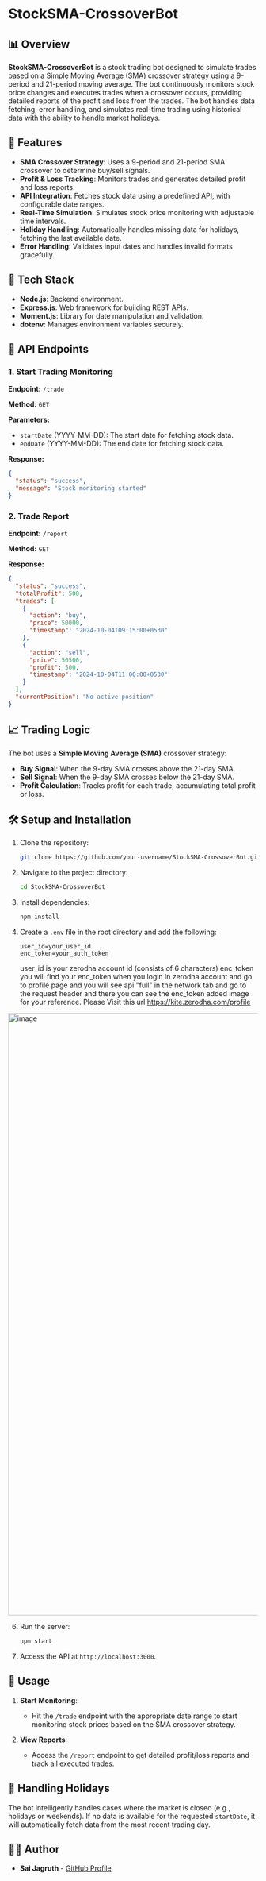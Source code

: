# **StockSMA-CrossoverBot**

## 📊 **Overview**

**StockSMA-CrossoverBot** is a stock trading bot designed to simulate trades based on a Simple Moving Average (SMA) crossover strategy using a 9-period and 21-period moving average. The bot continuously monitors stock price changes and executes trades when a crossover occurs, providing detailed reports of the profit and loss from the trades. The bot handles data fetching, error handling, and simulates real-time trading using historical data with the ability to handle market holidays.

## 🚀 **Features**

- **SMA Crossover Strategy**: Uses a 9-period and 21-period SMA crossover to determine buy/sell signals.
- **Profit & Loss Tracking**: Monitors trades and generates detailed profit and loss reports.
- **API Integration**: Fetches stock data using a predefined API, with configurable date ranges.
- **Real-Time Simulation**: Simulates stock price monitoring with adjustable time intervals.
- **Holiday Handling**: Automatically handles missing data for holidays, fetching the last available date.
- **Error Handling**: Validates input dates and handles invalid formats gracefully.

## 🔧 **Tech Stack**

- **Node.js**: Backend environment.
- **Express.js**: Web framework for building REST APIs.
- **Moment.js**: Library for date manipulation and validation.
- **dotenv**: Manages environment variables securely.

## 📘 **API Endpoints**

### **1. Start Trading Monitoring**

**Endpoint:** `/trade`

**Method:** `GET`

**Parameters:**
- `startDate` (YYYY-MM-DD): The start date for fetching stock data.
- `endDate` (YYYY-MM-DD): The end date for fetching stock data.

**Response:**
```json
{
  "status": "success",
  "message": "Stock monitoring started"
}
```

### **2. Trade Report**

**Endpoint:** `/report`

**Method:** `GET`

**Response:**
```json
{
  "status": "success",
  "totalProfit": 500,
  "trades": [
    {
      "action": "buy",
      "price": 50000,
      "timestamp": "2024-10-04T09:15:00+0530"
    },
    {
      "action": "sell",
      "price": 50500,
      "profit": 500,
      "timestamp": "2024-10-04T11:00:00+0530"
    }
  ],
  "currentPosition": "No active position"
}
```
## 📈 **Trading Logic**

The bot uses a **Simple Moving Average (SMA)** crossover strategy:

- **Buy Signal**: When the 9-day SMA crosses above the 21-day SMA.
- **Sell Signal**: When the 9-day SMA crosses below the 21-day SMA.
- **Profit Calculation**: Tracks profit for each trade, accumulating total profit or loss.

## 🛠️ **Setup and Installation**

1. Clone the repository:
    ```bash
    git clone https://github.com/your-username/StockSMA-CrossoverBot.git
    ```

2. Navigate to the project directory:
    ```bash
    cd StockSMA-CrossoverBot
    ```

3. Install dependencies:
    ```bash
    npm install
    ```

4. Create a `.env` file in the root directory and add the following:
    ```
    user_id=your_user_id
    enc_token=your_auth_token
    ```
    user_id is your zerodha account id (consists of 6 characters)
    enc_token you will find your enc_token when you login in zerodha account and go to profile page and you will see api "full" in the network tab and go to the request header and there you can see the enc_token added image for your reference.
Please Visit this url https://kite.zerodha.com/profile

<img width="1213" alt="image" src="https://github.com/user-attachments/assets/fb915024-0603-4ce6-be13-b6b05ef2696e">


6. Run the server:
    ```bash
    npm start
    ```

7. Access the API at `http://localhost:3000`.

## 📝 **Usage**

1. **Start Monitoring**:
    - Hit the `/trade` endpoint with the appropriate date range to start monitoring stock prices based on the SMA crossover strategy.
  
2. **View Reports**:
    - Access the `/report` endpoint to get detailed profit/loss reports and track all executed trades.

## 📅 **Handling Holidays**

The bot intelligently handles cases where the market is closed (e.g., holidays or weekends). If no data is available for the requested `startDate`, it will automatically fetch data from the most recent trading day.


## 👨‍💻 **Author**

- **Sai Jagruth** - [GitHub Profile](https://github.com/jagruthvasa)

